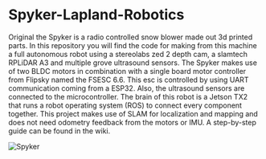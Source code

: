# Spyker-Lapland-Robotics

Original the Spyker is a radio controlled snow blower made out 3d printed parts. In this repository you will find the code for making from this machine a full autonomous robot using a stereolabs zed 2 depth cam, a slamtech RPLiDAR A3 and multiple grove ultrasound sensors. The Spyker makes use of two BLDC motors in combination with a single board motor controller from Flipsky named the FSESC 6.6. This esc is controlled by using UART communication coming from a ESP32. Also, the ultrasound sensors are connected to the microcontroller. The brain of this robot is a Jetson TX2 that runs a robot operating system (ROS) to connect every component together. This project makes use of SLAM for localization and mapping and does not need odometry feedback from the motors or IMU. A step-by-step guide can be found in the wiki.  

![Spyker](https://github.com/SamKnoors/Spyker-Lapland-Robotics/blob/main/20210528_124252.jpg)

